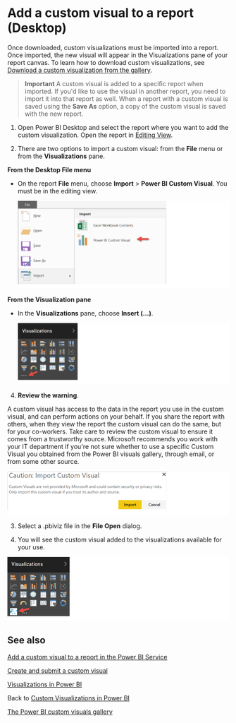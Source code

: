<properties
   pageTitle="Add a custom visual to a report (Desktop)"
   description="Add a custom visual to a report in Desktop"
   services="powerbi"
   documentationCenter=""
   authors="mihart"
   manager="mblythe"
   editor=""
   tags=""/>

<tags
   ms.service="powerbi"
   ms.devlang="NA"
   ms.topic="article"
   ms.tgt_pltfrm="NA"
   ms.workload="powerbi"
   ms.date="11/07/2015"
   ms.author="mihart"/>

# Add a custom visual to a report (Desktop)  

Once downloaded, custom visualizations must be imported into a report. Once imported, the new visual will appear in the Visualizations pane of your report canvas. To learn how to download custom visualizations, see [Download a custom visualization from the gallery](powerbi-custom-visuals-download-from-the-gallery.md).

>**Important** A custom visual is added to a specific report when imported. If you'd like to use the visual in another report, you need to import it into that report as well. When a report with a custom visual is saved using the **Save As** option, a copy of the custom visual is saved with the new report.


1. Open Power BI Desktop and select the report where you want to add the custom visualization.  Open the report in [Editing View](powerbi-service-interact-with-a-report-in-editing-view.md).

2.  There are two options to import a custom visual: from the **File** menu or from the **Visualizations** pane.

  **From the Desktop File menu**  
  - On the report **File** menu, choose **Import** &gt; **Power BI Custom Visual**. You must be in the editing view.  

      ![](media/powerbi-custom-visuals-use/InsertFile.png)

  **From the Visualization pane**  
  - In the **Visualizations** pane, choose **Insert (…)**.  

      ![](media/powerbi-custom-visuals-use/InsertPane.png)  

4. **Review the warning**.

  A custom visual has access to the data in the report you use in the custom visual, and can perform actions on your behalf. If you share the report with others, when they view the report the custom visual can do the same, but for your co-workers. Take care to review the custom visual to ensure it comes from a trustworthy source. Microsoft recommends you work with your IT department if you're not sure whether to use a specific Custom Visual you obtained from the Power BI visuals gallery, through email, or from some other source.  

  ![](media/powerbi-custom-visuals-use/caution.png)

3. Select a .pbiviz file in the **File Open** dialog.

4. You will see the custom visual added to the visualizations available for your use.

  ![](media/powerbi-custom-visuals-use/VisualUse.png)

## See also

[Add a custom visual to a report in the Power BI Service](powerbi-custom-visuals-add-to-report.md)

[Create and submit a custom visual](powerbi-custom-visuals-create-for-the-gallery.md)

[Visualizations in Power BI](powerbi-service-visualizations-for-reports.md)

Back to [Custom Visualizations in Power BI](powerbi-custom-visuals.md)

[The Power BI custom visuals gallery](https://app.powerbi.com/visuals.md)
